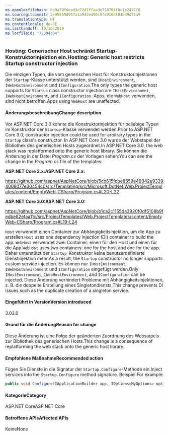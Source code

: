 ```yaml
---
ms.openlocfilehash: be9a79f6ead3e72d7ffaade758704f0c1e2477f0
ms.sourcegitcommit: 2e95559d957a1a942e490c5fd916df04b39d73a9
ms.translationtype: HT
ms.contentlocale: de-DE
ms.lasthandoff: 10/16/2019
ms.locfileid: "72394304"
---
```

### <a name="hosting-generic-host-restricts-startup-constructor-injection"></a><span data-ttu-id="1f7e1-101">Hosting: Generischer Host schränkt Startup-Konstruktorinjektion ein.</span><span class="sxs-lookup"><span data-stu-id="1f7e1-101">Hosting: Generic host restricts Startup constructor injection</span></span>

<span data-ttu-id="1f7e1-102">Die einzigen Typen, die vom generischen Host für Konstruktorinjektionen der `Startup`-Klasse unterstützt werden, sind `IHostEnvironment`, `IWebHostEnvironment` und `IConfiguration`.</span><span class="sxs-lookup"><span data-stu-id="1f7e1-102">The only types the generic host supports for `Startup` class constructor injection are `IHostEnvironment`, `IWebHostEnvironment`, and `IConfiguration`.</span></span> <span data-ttu-id="1f7e1-103">Apps, die `WebHost` verwenden, sind nicht betroffen.</span><span class="sxs-lookup"><span data-stu-id="1f7e1-103">Apps using `WebHost` are unaffected.</span></span>

#### <a name="change-description"></a><span data-ttu-id="1f7e1-104">Änderungsbeschreibung</span><span class="sxs-lookup"><span data-stu-id="1f7e1-104">Change description</span></span>

<span data-ttu-id="1f7e1-105">Vor ASP.NET Core 3.0 konnte die Konstruktorinjektion für beliebige Typen im Konstruktor der `Startup`-Klasse verwendet werden.</span><span class="sxs-lookup"><span data-stu-id="1f7e1-105">Prior to ASP.NET Core 3.0, constructor injection could be used for arbitrary types in the `Startup` class's constructor.</span></span> <span data-ttu-id="1f7e1-106">In ASP.NET Core 3.0 wurde der Webstapel der Bibliothek des generischen Hosts zugeordnet.</span><span class="sxs-lookup"><span data-stu-id="1f7e1-106">In ASP.NET Core 3.0, the web stack was replatformed onto the generic host library.</span></span> <span data-ttu-id="1f7e1-107">Sie können die Änderung in der Datei *Program.cs*  der Vorlagen sehen:</span><span class="sxs-lookup"><span data-stu-id="1f7e1-107">You can see the change in the *Program.cs* file of the templates:</span></span>

<span data-ttu-id="1f7e1-108">**ASP.NET Core 2.x:**</span><span class="sxs-lookup"><span data-stu-id="1f7e1-108">**ASP.NET Core 2.x:**</span></span>

<https://github.com/aspnet/AspNetCore/blob/5cb615fcbe8559e49042e93394008077e30454c0/src/Templating/src/Microsoft.DotNet.Web.ProjectTemplates/content/EmptyWeb-CSharp/Program.cs#L20-L22>

<span data-ttu-id="1f7e1-109">**ASP.NET Core 3.0:**</span><span class="sxs-lookup"><span data-stu-id="1f7e1-109">**ASP.NET Core 3.0:**</span></span>

<https://github.com/aspnet/AspNetCore/blob/b1ca2c1155da3920f0df5108b9fedbe82efaa11c/src/ProjectTemplates/Web.ProjectTemplates/content/EmptyWeb-CSharp/Program.cs#L19-L24>

<span data-ttu-id="1f7e1-110">`Host` verwendet einen Container zur Abhängigkeitsinjektion, um die App zu erstellen.</span><span class="sxs-lookup"><span data-stu-id="1f7e1-110">`Host` uses one dependency injection (DI) container to build the app.</span></span> <span data-ttu-id="1f7e1-111">`WebHost` verwendet zwei Container: einen für den Host und einen für die App.</span><span class="sxs-lookup"><span data-stu-id="1f7e1-111">`WebHost` uses two containers: one for the host and one for the app.</span></span> <span data-ttu-id="1f7e1-112">Daher unterstützt der `Startup`-Konstruktor keine benutzerdefinierte Dienstinjektion mehr.</span><span class="sxs-lookup"><span data-stu-id="1f7e1-112">As a result, the `Startup` constructor no longer supports custom service injection.</span></span> <span data-ttu-id="1f7e1-113">Es können nur `IHostEnvironment`, `IWebHostEnvironment` und `IConfiguration` eingefügt werden.</span><span class="sxs-lookup"><span data-stu-id="1f7e1-113">Only `IHostEnvironment`, `IWebHostEnvironment`, and `IConfiguration` can be injected.</span></span> <span data-ttu-id="1f7e1-114">Diese Änderung verhindert Probleme mit Abhängigkeitsinjektionen, z. B. die doppelte Erstellung eines Singletondiensts.</span><span class="sxs-lookup"><span data-stu-id="1f7e1-114">This change prevents DI issues such as the duplicate creation of a singleton service.</span></span>

#### <a name="version-introduced"></a><span data-ttu-id="1f7e1-115">Eingeführt in Version</span><span class="sxs-lookup"><span data-stu-id="1f7e1-115">Version introduced</span></span>

<span data-ttu-id="1f7e1-116">3.0</span><span class="sxs-lookup"><span data-stu-id="1f7e1-116">3.0</span></span>

#### <a name="reason-for-change"></a><span data-ttu-id="1f7e1-117">Grund für die Änderung</span><span class="sxs-lookup"><span data-stu-id="1f7e1-117">Reason for change</span></span>

<span data-ttu-id="1f7e1-118">Diese Änderung ist eine Folge der geänderten Zuordnung des Webstapels zur Bibliothek des generischen Hosts.</span><span class="sxs-lookup"><span data-stu-id="1f7e1-118">This change is a consequence of replatforming the web stack onto the generic host library.</span></span>

#### <a name="recommended-action"></a><span data-ttu-id="1f7e1-119">Empfohlene Maßnahme</span><span class="sxs-lookup"><span data-stu-id="1f7e1-119">Recommended action</span></span>

<span data-ttu-id="1f7e1-120">Fügen Sie Dienste in die Signatur der `Startup.Configure`-Methode ein.</span><span class="sxs-lookup"><span data-stu-id="1f7e1-120">Inject services into the `Startup.Configure` method signature.</span></span> <span data-ttu-id="1f7e1-121">Beispiel:</span><span class="sxs-lookup"><span data-stu-id="1f7e1-121">For example:</span></span>

```csharp
public void Configure(IApplicationBuilder app, IOptions<MyOptions> options)
```

#### <a name="category"></a><span data-ttu-id="1f7e1-122">Kategorie</span><span class="sxs-lookup"><span data-stu-id="1f7e1-122">Category</span></span>

<span data-ttu-id="1f7e1-123">ASP.NET Core</span><span class="sxs-lookup"><span data-stu-id="1f7e1-123">ASP.NET Core</span></span>

#### <a name="affected-apis"></a><span data-ttu-id="1f7e1-124">Betroffene APIs</span><span class="sxs-lookup"><span data-stu-id="1f7e1-124">Affected APIs</span></span>

<span data-ttu-id="1f7e1-125">Keine</span><span class="sxs-lookup"><span data-stu-id="1f7e1-125">None</span></span>

<!-- 

#### Affected APIs

Not detectable via API analysis

-->
